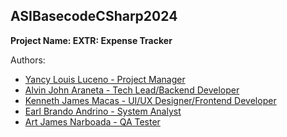 ## ASIBasecodeCSharp2024

**Project Name: EXTR: Expense Tracker**

Authors: 
- [Yancy Louis Luceno - Project Manager](https://github.com/Laucs)
- [Alvin John Araneta - Tech Lead/Backend Developer](https://github.com/ajiwnl)
- [Kenneth James Macas - UI/UX Designer/Frontend Developer](https://github.com/soliken1)
- [Earl Brando Andrino - System Analyst](https://github.com/andrino25)
- [Art James Narboada - QA Tester](https://github.com/artnarboada)

